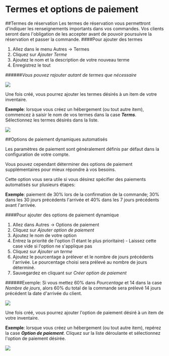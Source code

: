 # Termes et options de paiement

##Termes de réservation
Les termes de réservation vous permettront d'indiquer les renseignements importants dans vos commandes. Vos clients seront dans l'obligation de les accepter avant de pouvoir poursuivre la réservation et passer la commande.
####Pour ajouter des termes
1. Allez dans le menu Autres → Termes
2. Cliquez sur *Ajouter Terme*
3. Ajoutez le nom et la description de votre nouveau terme
4. Enregistrez le tout

######*Vous pouvez rajouter autant de termes que nécessaire*

![](https://api.monosnap.com/rpc/file/download?id=zPgPXDTEvuwtKsTgomcBIuYAT2mz7T)

Une fois créé, vous pourrez ajouter les termes désirés à un item de votre inventaire.

**Exemple**: lorsque vous créez un hébergement (ou tout autre item), commencez à saisir le nom de vos termes dans la case ***Terms***. Sélectionnez les termes désirés dans la liste.

![](https://api.monosnap.com/rpc/file/download?id=wucEbNy16lbyxWe0jpzPU9cVjrhnpB)


##Options de paiement dynamiques automatisés 



Les paramètres de paiement sont généralement définis par défaut dans la configuration de votre compte.

Vous pouvez cependant déterminer des options de paiement supplémentaires pour mieux répondre à vos besoins.

Cette option vous sera utile si vous désirez spécifier des paiements automatisés sur plusieurs étapes:

**Exemple**: paiement de 30% lors de la confirmation de la commande; 30% dans les 30 jours précédents l'arrivée et 40% dans les 7 jours précédents avant l'arrivée.


####Pour ajouter des options de paiement dynamique
1. Allez dans Autres → Options de paiement
2. Cliquez sur *Ajouter option de paiement*
3. Ajoutez le nom de votre option
4. Entrez la priorité de l'option (1 étant le plus prioritaire) - Laissez cette case vide si l'option ne s'applique pas
5. Cliquez sur *Ajouter un terme*
6. Ajoutez le pourcentage à prélever et le nombre de jours précédents l'arrivée. Le pourcentage choisi sera prélevé au nombre de jours déterminé.
7. Sauvegardez en cliquant sur *Créer option de paiement*

######Exemple: Si vous mettez 60% dans *Pourcentage* et 14 dans la case *Nombre de jours*, alors 60% du total de la commande sera prélevé 14 jours précédent la date d'arrivée du client.


![](https://api.monosnap.com/rpc/file/download?id=zXBnMFmVhV9RFj60CJqHFWBpN4yGgD)

Une fois créé, vous pourrez ajouter l'option de paiement désiré à un item de votre inventaire.


**Exemple**: lorsque vous créez un hébergement (ou tout autre item), repérez la case ***Option de paiement***. Cliquez sur la liste déroulante et sélectionnez l'option de paiement désirée.



![](https://api.monosnap.com/rpc/file/download?id=LGpZk3QyC3VwqOuAuZKwwUMKSB7sTm)
